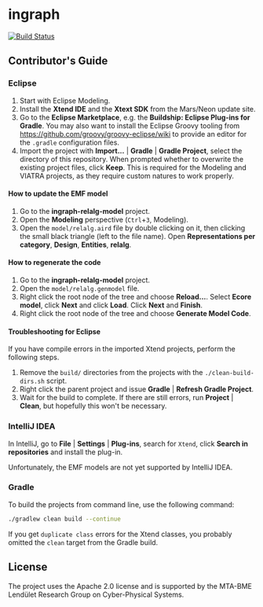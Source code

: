 # ingraph

[![Build Status](https://travis-ci.com/bme-db-lab/ingraph.svg?token=dduaCwDzExdmU27AvBiK&branch=master)](https://travis-ci.com/bme-db-lab/ingraph)

## Contributor's Guide

### Eclipse

1. Start with Eclipse Modeling.
1. Install the **Xtend IDE** and the **Xtext SDK** from the Mars/Neon update site.
1. Go to the **Eclipse Marketplace**, e.g. the **Buildship: Eclipse Plug-ins for Gradle**. You may also want to install the Eclipse Groovy tooling from <https://github.com/groovy/groovy-eclipse/wiki> to provide an editor for the `.gradle` configuration files.
1. Import the project with **Import...** | **Gradle** | **Gradle Project**, select the directory of this repository. When prompted whether to overwrite the existing project files, click **Keep**. This is required for the Modeling and VIATRA projects, as they require custom natures to work properly.

#### How to update the EMF model

1. Go to the **ingraph-relalg-model** project.
1. Open the **Modeling** perspective (`Ctrl`+`3`, Modeling).
1. Open the `model/relalg.aird` file by double clicking on it, then clicking the small black triangle (left to the file name). Open **Representations per category**, **Design**, **Entities**, **relalg**.

#### How to regenerate the code

1. Go to the **ingraph-relalg-model** project.
1. Open the `model/relalg.genmodel` file.
1. Right click the root node of the tree and choose **Reload...**. Select **Ecore model**, click **Next** and click **Load**. Click **Next** and **Finish**.
1. Right click the root node of the tree and choose **Generate Model Code**.

#### Troubleshooting for Eclipse

If you have compile errors in the imported Xtend projects, perform the following steps.

1. Remove the `build/` directories from the projects with the `./clean-build-dirs.sh` script.
1. Right click the parent project and issue **Gradle** | **Refresh Gradle Project**.
1. Wait for the build to complete. If there are still errors, run **Project** | **Clean**, but hopefully this won't be necessary.

### IntelliJ IDEA

In IntelliJ, go to **File** | **Settings** | **Plug-ins**, search for `Xtend`, click **Search in repositories** and install the plug-in.

Unfortunately, the EMF models are not yet supported by IntelliJ IDEA.

### Gradle

To build the projects from command line, use the following command:

```bash
./gradlew clean build --continue
```

If you get `duplicate class` errors for the Xtend classes, you probably omitted the `clean` target from the Gradle build.

## License

The project uses the Apache 2.0 license and is supported by the MTA-BME Lendület Research Group on Cyber-Physical Systems.

